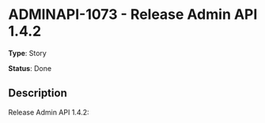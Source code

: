 # ADMINAPI-1073 - Release Admin API 1.4.2

**Type**: Story

**Status**: Done

## Description
Release Admin API 1.4.2:

